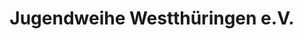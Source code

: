 ---
title: "Jugendweihe Westthüringen e.V."
url: /gotha/jugendweihe-westthueringen-e-v/
shop: Allgemein
---